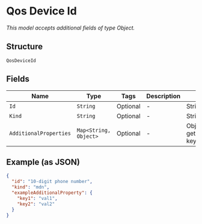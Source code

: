 
# Qos Device Id

*This model accepts additional fields of type Object.*

## Structure

`QosDeviceId`

## Fields

| Name | Type | Tags | Description | Getter | Setter |
|  --- | --- | --- | --- | --- | --- |
| `Id` | `String` | Optional | - | String getId() | setId(String id) |
| `Kind` | `String` | Optional | - | String getKind() | setKind(String kind) |
| `AdditionalProperties` | `Map<String, Object>` | Optional | - | Object getAdditionalProperty(String key) | additionalProperty(String key, Object value) |

## Example (as JSON)

```json
{
  "id": "10-digit phone number",
  "kind": "mdn",
  "exampleAdditionalProperty": {
    "key1": "val1",
    "key2": "val2"
  }
}
```

